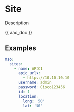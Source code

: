 # Site

Description

{{ aac_doc }}
## Examples

```yaml
mso:
  sites:
    - name: APIC1
      apic_urls:
        - https://10.10.10.10
      username: admin
      password: Cisco123456
      id: 1
      location:
        long: '50'
        lat: '50'
```
